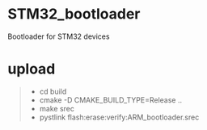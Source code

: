 # STM32_bootloader
Bootloader for STM32 devices


# upload
>- cd build
>- cmake -D CMAKE_BUILD_TYPE=Release ..
>- make srec
>- pystlink flash:erase:verify:ARM_bootloader.srec